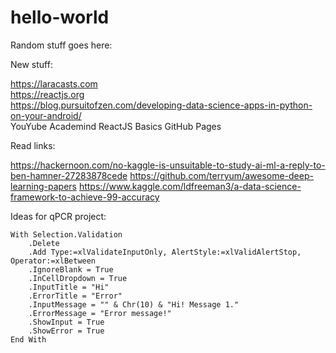 # hello-world

Random stuff goes here:

New stuff:

https://laracasts.com  
https://reactjs.org  
https://blog.pursuitofzen.com/developing-data-science-apps-in-python-on-your-android/  
YouYube Academind ReactJS Basics
GitHub Pages

Read links:

https://hackernoon.com/no-kaggle-is-unsuitable-to-study-ai-ml-a-reply-to-ben-hamner-27283878cede
https://github.com/terryum/awesome-deep-learning-papers
https://www.kaggle.com/ldfreeman3/a-data-science-framework-to-achieve-99-accuracy

Ideas for qPCR project:

    With Selection.Validation
        .Delete
        .Add Type:=xlValidateInputOnly, AlertStyle:=xlValidAlertStop, Operator:=xlBetween
        .IgnoreBlank = True
        .InCellDropdown = True
        .InputTitle = "Hi"
        .ErrorTitle = "Error"
        .InputMessage = "" & Chr(10) & "Hi! Message 1."
        .ErrorMessage = "Error message!"
        .ShowInput = True
        .ShowError = True
    End With
